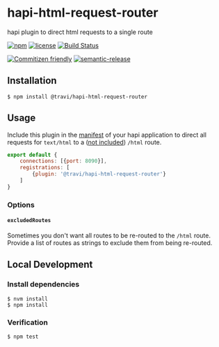 # hapi-html-request-router

hapi plugin to direct html requests to a single route

[![npm](https://img.shields.io/npm/v/@travi/hapi-html-request-router.svg?maxAge=2592000)](https://www.npmjs.com/package/@travi/hapi-html-request-router)
[![license](https://img.shields.io/github/license/travi/hapi-html-request-router.svg)](LICENSE)
[![Build Status](https://img.shields.io/travis/travi/hapi-html-request-router.svg?style=flat)](https://travis-ci.org/travi/hapi-html-request-router)

[![Commitizen friendly](https://img.shields.io/badge/commitizen-friendly-brightgreen.svg)](http://commitizen.github.io/cz-cli/)
[![semantic-release](https://img.shields.io/badge/%20%20%F0%9F%93%A6%F0%9F%9A%80-semantic--release-e10079.svg)](https://github.com/semantic-release/semantic-release)

## Installation

```
$ npm install @travi/hapi-html-request-router
```

## Usage

Include this plugin in the [manifest](https://github.com/hapijs/glue) of your hapi application
to direct all requests for `text/html` to a ([not included](https://github.com/travi/hapi-react-router))
`/html` route.

```js
export default {
    connections: [{port: 8090}],
    registrations: [
        {plugin: '@travi/hapi-html-request-router'}
    ]
}
```

### Options

#### `excludedRoutes`
Sometimes you don't want all routes to be re-routed to the `/html` route. Provide a list of routes as strings to exclude
them from being re-routed.

## Local Development

### Install dependencies
```
$ nvm install
$ npm install
```

### Verification
```
$ npm test
```
